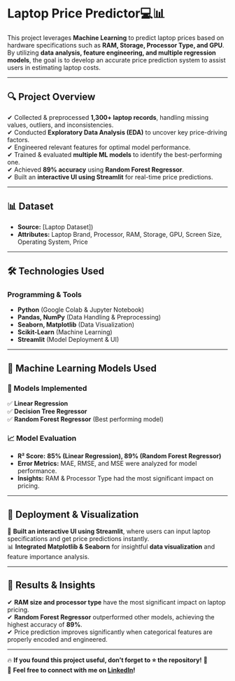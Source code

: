 # **Laptop Price Predictor💻📊**  

This project leverages **Machine Learning** to predict laptop prices based on hardware specifications such as **RAM, Storage, Processor Type, and GPU**. By utilizing **data analysis, feature engineering, and multiple regression models**, the goal is to develop an accurate price prediction system to assist users in estimating laptop costs.  

---

## **🔍 Project Overview**  
✔ Collected & preprocessed **1,300+ laptop records**, handling missing values, outliers, and inconsistencies.  
✔ Conducted **Exploratory Data Analysis (EDA)** to uncover key price-driving factors.  
✔ Engineered relevant features for optimal model performance.  
✔ Trained & evaluated **multiple ML models** to identify the best-performing one.  
✔ Achieved **89% accuracy** using **Random Forest Regressor**.  
✔ Built an **interactive UI using Streamlit** for real-time price predictions.  

---
## **📊 Dataset**  
- **Source:** [Laptop Dataset])  
- **Attributes:** Laptop Brand, Processor, RAM, Storage, GPU, Screen Size, Operating System, Price  

---

## **🛠️ Technologies Used**  
### **Programming & Tools**  
- **Python** (Google Colab & Jupyter Notebook)  
- **Pandas, NumPy** (Data Handling & Preprocessing)  
- **Seaborn, Matplotlib** (Data Visualization)  
- **Scikit-Learn** (Machine Learning)  
- **Streamlit** (Model Deployment & UI)  

---

## **🤖 Machine Learning Models Used**  
### **📌 Models Implemented**  
✅ **Linear Regression**  
✅ **Decision Tree Regressor**  
✅ **Random Forest Regressor** (Best performing model)  

### **📈 Model Evaluation**  
- **R² Score:** **85% (Linear Regression), 89% (Random Forest Regressor)**  
- **Error Metrics:** MAE, RMSE, and MSE were analyzed for model performance.  
- **Insights:** RAM & Processor Type had the most significant impact on pricing.  

---
## **🚀 Deployment & Visualization**  
🎯 **Built an interactive UI using Streamlit**, where users can input laptop specifications and get price predictions instantly.  
📊 **Integrated Matplotlib & Seaborn** for insightful **data visualization** and feature importance analysis.  

---

## **📌 Results & Insights**  
✔ **RAM size and processor type** have the most significant impact on laptop pricing.  
✔ **Random Forest Regressor** outperformed other models, achieving the highest accuracy of **89%**.  
✔ Price prediction improves significantly when categorical features are properly encoded and engineered.    

---

🔥 **If you found this project useful, don’t forget to ⭐ the repository!** 🚀  
📩 **Feel free to connect with me on [LinkedIn]()!**  
